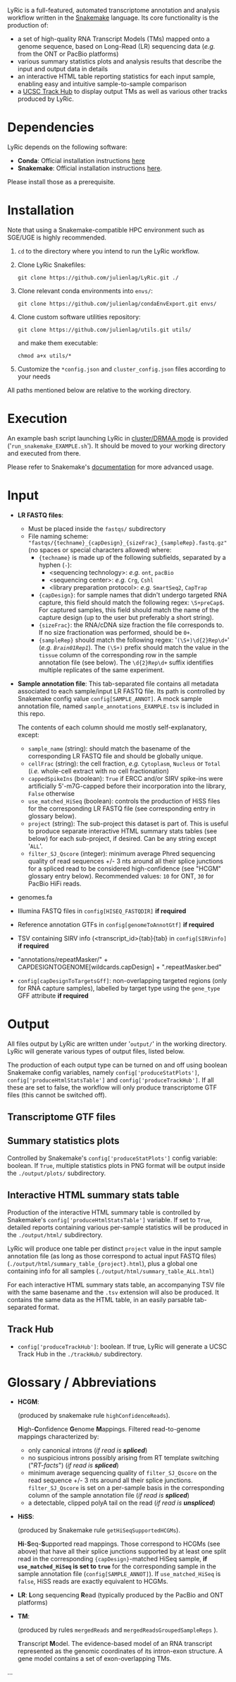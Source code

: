 LyRic is a full-featured, automated transcriptome annotation and analysis workflow written in the [Snakemake](https://snakemake.readthedocs.io/en/stable/) language. Its core functionality is the production of:

- a set of high-quality RNA Transcript Models (TMs) mapped onto a genome sequence, based on Long-Read (LR) sequencing data (*e.g.* from the ONT or PacBio platforms)
- various summary statistics plots and analysis results that describe the input and output data in details
- an interactive HTML table reporting statistics for each input sample, enabling easy and intuitive sample-to-sample comparison 
- a [UCSC Track Hub](http://genome.cse.ucsc.edu/goldenPath/help/hgTrackHubHelp.html) to display output TMs as well as various other tracks produced by LyRic.

# Dependencies


LyRic depends on the following software:

- **Conda**:  Official installation instructions [here](https://docs.anaconda.com/anaconda/install/linux/)
- **Snakemake**: Official installation instructions [here](https://snakemake.readthedocs.io/en/stable/getting_started/installation.html).

Please install those as a prerequisite.


# Installation

Note that using a Snakemake-compatible HPC environment such as SGE/UGE is highly recommended.

1. `cd` to the directory where you intend to run the LyRic workflow.

2. Clone LyRic Snakefiles:

	`git clone https://github.com/julienlag/LyRic.git ./`

3. Clone relevant conda environments into `envs/`:

	`git clone https://github.com/julienlag/condaEnvExport.git envs/`

4. Clone custom software utilities repository:

	`git clone https://github.com/julienlag/utils.git utils/`

	and make them executable:
	
	`chmod a+x utils/*`

5. Customize the `*config.json` and `cluster_config.json` files according to your needs

All paths mentioned below are relative to the working directory.

# Execution


An example bash script launching LyRic in [cluster/DRMAA mode](https://snakemake.readthedocs.io/en/stable/tutorial/additional_features.html?highlight=drmaa#cluster-execution) is provided ('`run_snakemake_EXAMPLE.sh`'). It should be moved to your working directory and executed from there.

Please refer to Snakemake's [documentation](https://snakemake.readthedocs.io/en/stable/executing/cli.html) for more advanced usage.

# Input

- **LR FASTQ files**:
	- Must be placed inside the `fastqs/` subdirectory
	- File naming scheme: `"fastqs/{techname}_{capDesign}_{sizeFrac}_{sampleRep}.fastq.gz"` (no spaces or special characters allowed) where:
		- `{techname}` is made up of the following subfields, separated by a hyphen (`-`): 
			- \<sequencing technology\>: *e.g.* `ont`, `pacBio`
			- \<sequencing center\>: *e.g.* `Crg`, `Cshl`
			- \<library preparation protocol\>: *e.g.* `SmartSeq2`, `CapTrap`
		- `{capDesign}`: for sample names that didn't undergo targeted RNA capture, this field should match the following regex: `\S+preCap$`. For captured samples, this field should match the name of the capture design (up to the user but preferably a short string).
		- `{sizeFrac}`: the RNA/cDNA size fraction the file corresponds to. If no size fractionation was performed, should be `0+`.
		- `{sampleRep}` should match the following regex: '`(\S+)\d{2}Rep\d+`' (*e.g. `Brain01Rep1`*). The `(\S+)` prefix should match the value in the `tissue` column of the corresponding row in the sample annotation file (see below). The `\d{2}Rep\d+` suffix identifies multiple replicates of the same experiment.

- **Sample annotation file**: This tab-separated file contains all metadata associated to each sample/input LR FASTQ file. Its path is controlled by Snakemake config value `config[SAMPLE_ANNOT]`. A mock sample annotation file, named `sample_annotations_EXAMPLE.tsv` is included in this repo. 

	The contents of each column should me mostly self-explanatory, except:

	- `sample_name` (string): should match the basename of the corresponding LR FASTQ file and should be globally unique.
	- `cellFrac` (string): the cell fraction, *e.g.* `Cytoplasm`, `Nucleus` or `Total` (*i.e.* whole-cell extract with no cell fractionation)
	- `cappedSpikeIns` (boolean): `True` if ERCC and/or SIRV spike-ins were artificially 5'-m7G-capped before their incorporation into the library, `False` otherwise
	- `use_matched_HiSeq` (boolean): controls the production of HiSS files for the corresponding LR FASTQ file (see corresponding entry in glossary below).
	- `project` (string): The sub-project this dataset is part of. This is useful to produce separate interactive HTML summary stats tables (see below) for each sub-project, if desired. Can be any string except '`ALL`'.
	- `filter_SJ_Qscore` (integer): minimum average Phred sequencing quality of read sequences +/- 3 nts around all their splice junctions for a spliced read to be considered high-confidence (see "HCGM" glossary entry below). Recommended values: `10` for ONT, `30` for PacBio HiFi reads.
	
- genomes.fa
- Illumina FASTQ files in `config[HISEQ_FASTQDIR]` **if required**
- Reference annotation GTFs in `config[genomeToAnnotGtf]`  **if required**
- TSV containing SIRV info (<transcript_id>{tab}<length>{tab}<concentration> in `config[SIRVinfo]` **if required** 
- "annotations/repeatMasker/" + CAPDESIGNTOGENOME[wildcards.capDesign] + ".repeatMasker.bed"
- `config[capDesignToTargetsGff]`: non-overlapping targeted regions (only for RNA capture samples), labelled by target type using the `gene_type` GFF attribute **if required** 


# Output

All files output by LyRic are written under '`output/`' in the working directory. LyRic will generate various types of output files, listed below.

The production of each output type can be turned on and off using boolean Snakemake config variables, namely `config['produceStatPlots']`, `config['produceHtmlStatsTable']` and `config['produceTrackHub']`. If all these are set to false, the workflow will only produce transcriptome GTF files (this cannot be switched off).

## Transcriptome GTF files

## Summary statistics plots

Controlled by Snakemake's `config['produceStatPlots']` config variable: boolean. If `True`, multiple statistics plots in PNG format will be output inside the `./output/plots/` subdirectory.

## Interactive HTML summary stats table

Production of the interactive HTML summary table is controlled by Snakemake's `config['produceHtmlStatsTable']` variable. If set to `True`, detailed reports containing various per-sample statistics will be produced in the `./output/html/` subdirectory. 

LyRic will produce one table per distinct `project` value in the input sample annotation file (as long as those correspond to actual input FASTQ files) (`./output/html/summary_table_{project}.html`), plus a global one containing info for all samples (`./output/html/summary_table_ALL.html`)

For each interactive HTML summary stats table, an accompanying TSV file with the same basename and the `.tsv` extension will also be produced. It contains the same data as the HTML table, in an easily parsable tab-separated format.

## Track Hub

- `config['produceTrackHub']`: boolean. If true, LyRic will generate a UCSC Track Hub in the `./trackHub/` subdirectory. 

# Glossary / Abbreviations

- **HCGM**: 

	(produced by snakemake rule `highConfidenceReads`).
	
	**H**igh-**C**onfidence **G**enome **M**appings. Filtered read-to-genome mappings characterized by:

	- only canonical introns (*if read is **spliced***)
	- no suspicious introns possibly arising from RT template switching ("*RT-facts*") (*if read is **spliced***)
	- minimum average sequencing quality of `filter_SJ_Qscore` on the read sequence +/- 3 nts around all their splice junctions. `filter_SJ_Qscore` is set on a per-sample basis in the corresponding column of the sample annotation file (*if read is **spliced***)
	- a detectable, clipped polyA tail on the read (*if read is **unspliced***)

- **HiSS**: 

	(produced by Snakemake rule `getHiSeqSupportedHCGMs`).

	**Hi**-**S**eq-**S**upported read mappings. Those correspond to HCGMs (see above) that have all their splice junctions supported by at least one split read in the corresponding `{capDesign}`-matched HiSeq sample, **if `use_matched_HiSeq` is set to `true`** for the corresponding sample in the sample annotation file (`config[SAMPLE_ANNOT]`). If `use_matched_HiSeq` is `false`, HiSS reads are exactly equivalent to HCGMs.

- **LR**: **L**ong sequencing **R**ead (typically produced by the PacBio and ONT platforms) 

- **TM**:

	(produced by rules `mergedReads` and `mergedReadsGroupedSampleReps` ).

	**T**ranscript **M**odel. The evidence-based model of an RNA transcript represented as the genomic coordinates of its intron-exon structure. A gene model contains a set of exon-overlapping TMs.



...


